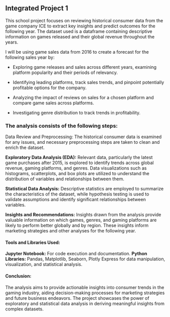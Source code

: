 ## Integrated Project 1

This school project focuses on reviewing historical consumer data from the game company ICE to extract key insights and predict outcomes for the following year. The dataset used is a dataframe containing descriptive information on games released and their global revenue throughout the years.

I will be using game sales data from 2016 to create a forecast for the following sales year by:

- Exploring game releases and sales across different years, examining platform popularity and their periods of relevancy. 

- Identifying leading platforms, track sales trends, and pinpoint potentially profitable options for the company.

- Analyzing the impact of reviews on sales for a chosen platform and compare game sales across platforms. 

- Investigating genre distribution to track trends in profitability.



### **The analysis consists of the following steps:**

Data Review and Preprocessing: The historical consumer data is examined for any issues, and necessary preprocessing steps are taken to clean and enrich the dataset.

**Exploratory Data Analysis (EDA):** Relevant data, particularly the latest game purchases after 2015, is explored to identify trends across global revenue, gaming platforms, and genres. Data visualizations such as histograms, scatterplots, and box plots are utilized to understand the distribution of variables and relationships between them.

**Statistical Data Analysis:** Descriptive statistics are employed to summarize the characteristics of the dataset, while hypothesis testing is used to validate assumptions and identify significant relationships between variables.

**Insights and Recommendations:** Insights drawn from the analysis provide valuable information on which games, genres, and gaming platforms are likely to perform better globally and by region. These insights inform marketing strategies and other analyses for the following year.

#### **Tools and Libraries Used:**
**Jupyter Notebook:** For code execution and documentation.
**Python Libraries:** Pandas, Matplotlib, Seaborn, Plotly Express for data manipulation, visualization, and statistical analysis.

#### **Conclusion:**
The analysis aims to provide actionable insights into consumer trends in the gaming industry, aiding decision-making processes for marketing strategies and future business endeavors. The project showcases the power of exploratory and statistical data analysis in deriving meaningful insights from complex datasets. 

